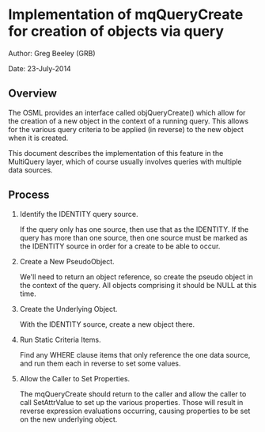 # Implementation of mqQueryCreate for creation of objects via query
Author:	    Greg Beeley (GRB)

Date:	    23-July-2014

## Overview
The OSML provides an interface called objQueryCreate() which allow for the creation of a new object in the context of a running query.  This allows for the various query criteria to be applied (in reverse) to the new object when it is created.

This document describes the implementation of this feature in the MultiQuery layer, which of course usually involves queries with multiple data sources.

## Process
1.	Identify the IDENTITY query source.

    If the query only has one source, then use that as the IDENTITY.  If the query has more than one source, then one source must be marked as the IDENTITY source in order for a create to be able to occur.

2.	Create a New PseudoObject.

    We'll need to return an object reference, so create the pseudo object in the context of the query.  All objects comprising it should be NULL at this time.

3.	Create the Underlying Object.

    With the IDENTITY source, create a new object there.

4.	Run Static Criteria Items.

    Find any WHERE clause items that only reference the one data source, and run them each in reverse to set some values.

5.	Allow the Caller to Set Properties.

    The mqQueryCreate should return to the caller and allow the caller to call SetAttrValue to set up the various properties.  Those will result in reverse expression evaluations occurring, causing properties to be set on the new underlying object.
